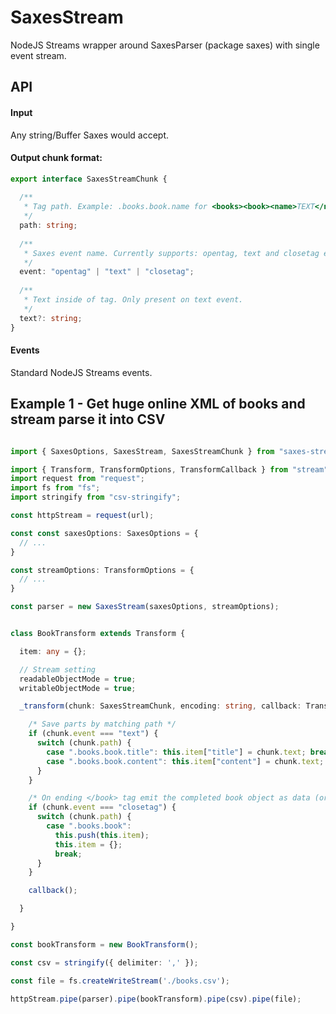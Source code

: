# SaxesStream
NodeJS Streams wrapper around SaxesParser (package saxes) with single event stream.

## API

#### Input

Any string/Buffer Saxes would accept.

#### Output chunk format:
```ts
export interface SaxesStreamChunk {
  
  /**
   * Tag path. Example: .books.book.name for <books><book><name>TEXT</name></book></books>
   */
  path: string;
  
  /**
   * Saxes event name. Currently supports: opentag, text and closetag events.
   */
  event: "opentag" | "text" | "closetag";
  
  /**
   * Text inside of tag. Only present on text event.
   */
  text?: string;
}
```

#### Events
Standard NodeJS Streams events.

## Example 1 - Get huge online XML of books and stream parse it into CSV
```typescript

import { SaxesOptions, SaxesStream, SaxesStreamChunk } from "saxes-stream";

import { Transform, TransformOptions, TransformCallback } from "stream";
import request from "request";
import fs from "fs";
import stringify from "csv-stringify";

const httpStream = request(url);

const const saxesOptions: SaxesOptions = {
  // ...
}

const streamOptions: TransformOptions = {
  // ...
}

const parser = new SaxesStream(saxesOptions, streamOptions);


class BookTransform extends Transform {

  item: any = {};

  // Stream setting 
  readableObjectMode = true;
  writableObjectMode = true;

  _transform(chunk: SaxesStreamChunk, encoding: string, callback: TransformCallback) {

    /* Save parts by matching path */
    if (chunk.event === "text") {
      switch (chunk.path) {
        case ".books.book.title": this.item["title"] = chunk.text; break;
        case ".books.book.content": this.item["content"] = chunk.text; break;
      }
    }

    /* On ending </book> tag emit the completed book object as data (or piped to a next stream) */
    if (chunk.event === "closetag") {
      switch (chunk.path) {
        case ".books.book":
          this.push(this.item); 
          this.item = {};
          break;
      }
    }

    callback();

  }

}

const bookTransform = new BookTransform();

const csv = stringify({ delimiter: ',' });

const file = fs.createWriteStream('./books.csv');

httpStream.pipe(parser).pipe(bookTransform).pipe(csv).pipe(file);


```
